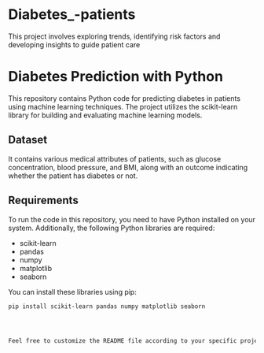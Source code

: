 # Diabetes_-patients
This project involves exploring trends, identifying risk factors and developing insights to guide patient care
# Diabetes Prediction with Python

This repository contains Python code for predicting diabetes in patients using machine learning techniques. The project utilizes the scikit-learn library for building and evaluating machine learning models.

## Dataset

It contains various medical attributes of patients, such as glucose concentration, blood pressure, and BMI, along with an outcome indicating whether the patient has diabetes or not.

## Requirements

To run the code in this repository, you need to have Python installed on your system. Additionally, the following Python libraries are required:
- scikit-learn
- pandas
- numpy
- matplotlib
- seaborn

You can install these libraries using pip:
```bash
pip install scikit-learn pandas numpy matplotlib seaborn




Feel free to customize the README file according to your specific project details, such as adding more information about the machine learning models used, the preprocessing steps applied to the data, or any additional features of the project.

